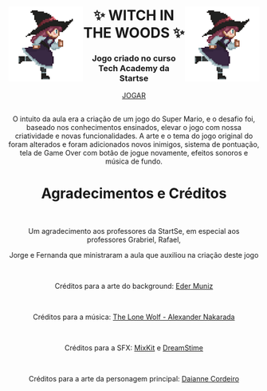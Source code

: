 <div align="center">
  <img align="right" height="150" src="https://github.com/daiannecordeiro/witch-in-the-woods/blob/main/assets/img/Witch/witch1.gif?raw=true">
  <img align="left" height="150" src="https://github.com/daiannecordeiro/witch-in-the-woods/blob/main/assets/img/Witch/witch1.gif?raw=true">
  <h1>✨ WITCH IN THE WOODS ✨</h1>
  <h3>Jogo criado no curso Tech Academy da Startse</h3>
</div> 
<div align="center">
  <a align="center" href="https://daiannecordeiro.github.io/witch-in-the-woods/">JOGAR</a>
</div>

##
<p align="center">O intuito da aula era a criação de um jogo do Super Mario, e o desafio foi, baseado nos conhecimentos ensinados, elevar o jogo com nossa criatividade e novas funcionalidades. A arte e o tema do jogo original do foram alterados e foram adicionados novos inimigos, sistema de pontuação, tela de Game Over com botão de jogue novamente, efeitos sonoros e música de fundo.</p>

##
<div align="center">
  <h1>Agradecimentos e Créditos</h1>
  <br>
  <p>Um agradecimento aos professores da StartSe, em especial aos professores Grabriel, Rafael,</p>
  <p>Jorge e Fernanda que ministraram a aula que auxiliou na criação deste jogo</p>
  <br>
  <p>Créditos para a arte do background: <a href="https://edermunizz.itch.io/">Eder Muniz</a></p>
  <br>
  <p>Créditos para a música: <a href="https://www.chosic.com/download-audio/29628/">The Lone Wolf - Alexander Nakarada</a></p>
  <br>
  <p>Créditos para a SFX: <a href="https://mixkit.co/free-sound-effects/">MixKit</a> e <a href="https://www.dreamstime.com/sound-horror-noise-scared-girl-scream-usable-game-movie-distance-mid-acoustic-processed-scared-girl-scream-audio176546478">DreamStime</a> </p>
  <br>
  <p>Créditos para a arte da personagem principal: <a href="https://www.behance.net/ilustradai">Daianne Cordeiro</a> </p>
</div>
